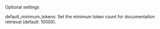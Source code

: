 Optional settings

default_minimum_tokens: Set the minimum token count for documentation retrieval (default: 10000).
